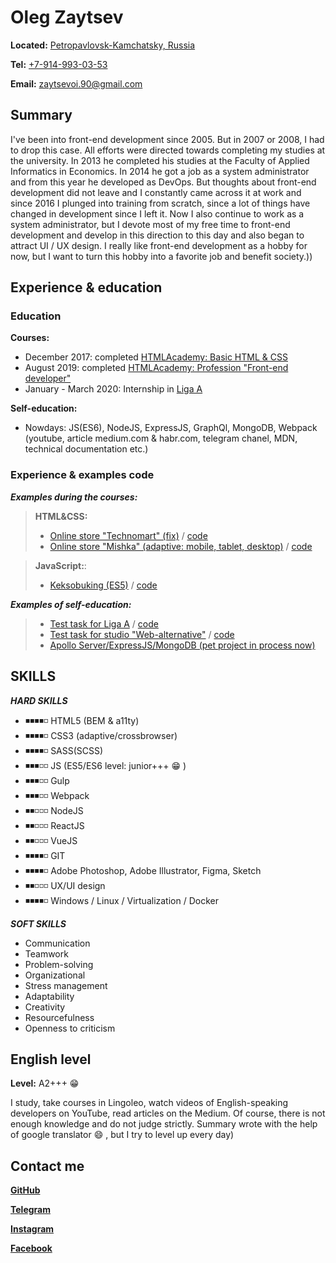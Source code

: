 # Oleg Zaytsev

**Located:** [Petropavlovsk-Kamchatsky, Russia](https://goo.gl/maps/cJAwaWJkWhdsMpwr8)

**Tel:** [+7-914-993-03-53](tel:89149930353)

**Email:** [zaytsevoi.90@gmail.com](mailto:zaytsevoi.90@gmail.com)

## Summary

I've been into front-end development since 2005. But in 2007 or 2008, I had to drop this case. All efforts were directed towards completing my studies at the university. In 2013 he completed his studies at the Faculty of Applied Informatics in Economics. In 2014 he got a job as a system administrator and from this year he developed as DevOps. But thoughts about front-end development did not leave and I constantly came across it at work and since 2016 I plunged into training from scratch, since a lot of things have changed in development since I left it. 
Now I also continue to work as a system administrator, but I devote most of my free time to front-end development and develop in this direction to this day and also began to attract UI / UX design. I really like front-end development as a hobby for now, but I want to turn this hobby into a favorite job and benefit society.))

## Experience & education

### Education

**Courses:**

* December 2017: completed [HTMLAcademy: Basic HTML & CSS](https://htmlacademy.ru/profile/ozi)
* August 2019: completed [HTMLAcademy: Profession "Front-end developer"](https://htmlacademy.ru/profile/ozi)
* January - March 2020: Internship in [Liga A](https://liga-a.ru/)

**Self-education:**

* Nowdays: JS(ES6), NodeJS, ExpressJS, GraphQl, MongoDB, Webpack (youtube, article medium.com & habr.com, telegram chanel, MDN, technical documentation etc.) 

### Experience & examples code
 
 ***Examples during the courses:***

> **HTML&CSS:** 
 > * [Online store "Technomart" (fix)](https://imozi.github.io/447487-technomart-24/) / [code](https://github.com/imozi/447487-technomart-24)
 > * [Online store "Mishka" (adaptive: mobile, tablet, desktop)](https://imozi.github.io/mishka/build/) / [code](https://github.com/imozi/mishka)

> **JavaScript:**: 
 > * [Keksobuking (ES5)](https://imozi.github.io/447487-keksobooking-17/) / [code](https://github.com/imozi/447487-keksobooking-17)

***Examples of self-education:***

>* [Test task for Liga A](https://imozi.github.io/smart_device/build/) / [code](https://github.com/imozi/smart_device)
>* [Test task for studio "Web-alternative"](https://imozi.github.io/e-commerce_testing/build/) / [code](https://github.com/imozi/e-commerce_testing)
>* [Apollo Server/ExpressJS/MongoDB (pet project in process now)](https://github.com/imozi/graphql_server)

## SKILLS

***HARD SKILLS***

* ◾◾◾◾◽  HTML5 (BEM & a11ty)
* ◾◾◾◾◽  CSS3 (adaptive/crossbrowser) 
* ◾◾◾◾◽  SASS(SCSS)
* ◾◾◾◽◽  JS (ES5/ES6 level: junior+++ 😁  )  
* ◾◾◾◽◽  Gulp
* ◾◾◾◽◽  Webpack 
* ◾◾◽◽◽  NodeJS
* ◾◾◽◽◽  ReactJS
* ◾◾◽◽◽  VueJS
* ◾◾◾◾◽  GIT
* ◾◾◾◾◽  Adobe Photoshop, Adobe Illustrator, Figma, Sketch
* ◾◾◽◽◽  UX/UI design
* ◾◾◾◾◽  Windows / Linux / Virtualization / Docker 

***SOFT SKILLS***

* Communication
* Teamwork
* Problem-solving
* Organizational
* Stress management
* Adaptability
* Creativity
* Resourcefulness
* Openness to criticism

## English level

**Level:** A2+++ 😁

I study, take courses in Lingoleo, watch videos of English-speaking developers on YouTube, read articles on the Medium. Of course, there is not enough knowledge and do not judge strictly. Summary wrote with the help of google translator 😄  , but I try to level up every day)

## Contact me

[**GitHub**](https://github.com/imozi)

[**Telegram**](https://t.me/whitehare)

[**Instagram**](https://www.instagram.com/im.ozi)

[**Facebook**](https://www.facebook.com/oleg.zaytsev.39794)